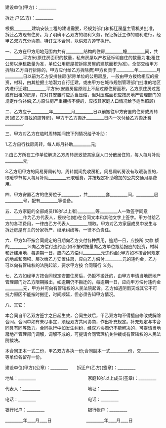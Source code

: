 
 


建设单位(甲方)：_________



拆迁
户(乙方)：_________


根据_________建筑安装工程的建设需要，经规划部门和拆迁房屋主管机关批准，拆迁乙方现有住房。为了明确甲乙双方的权利义务，保证拆迁工作的顺利进行，经甲乙双方充分协商，特订立本合同，以供双方遵守执行。


一、乙方在甲方用地范围内共有_________结构的住房_________幢_________间，共_________平方米(原住房面积的数量，私有房屋以产权证标明自住的数量为准;租住公房以承租数量为准，单位公用房屋按拆除房屋的建筑面积为准)，全部交给甲方拆除(乙方自行拆除的，甲方应付给乙方拆除费)甲方负责于_________年_________月_________日以前为乙方安排住房(拆除单位的公用房屋，一般由甲方拨给相应的投资，材料，由其挖掘土地潜力自行迁建，或由甲方在城市规划管理部门批准的地区内进行迁建)_________平方米(安置房屋原则上不超过原住房面积，乙方原住房过宽或有出租的房屋，在对其安置时应适当压缩，但对压缩面积应按房地产管理部门的规定作价补偿;乙方原住房严重拥挤不便的，应按其家庭人口情况给予适当照顾)


二、乙方应于_________年_________月_________日以前搬往甲方安置的住房或周转房(或乙方自找的周转房)，甲方于乙方搬迁_________日内一次付给乙方搬迁费_________.


三、甲方对乙方在临时周转期间按下列情况给予补助：


1.乙方自行找房周转，每人每月补助_________元;


2.由乙方所在工作单位解决乙方周转房致使其家庭人口分散居住的，每人每月补助_________元;


3.乙方用甲方的简易房周转的，周转期间免收房租。简易周转房没有取暖装置的，取暖季节每人每月补助_________元取暖费，并按规定补助增加的公共交通月票费用。


四、甲方安置乙方的住房位于_________，共_________套_________间，_________层_________号，配有_________等设备。


五、乙方家庭的全部成员(18岁以上者)_________等_________人一致签字同意_________作为乙方代表人，授权他(她)在合同文本和其他文字上签字。甲方付给乙方的各项费用，一律由乙方代表人_________领取。甲方对乙方家庭成员中发生与拆迁房屋有关的分家析产、继承纠纷等，一律不负责任。


六、甲方如不按合同规定的日期向乙方交付各种费用，逾期一日，应按所
欠款
额的_________%向乙方偿付违约金(如不按时按量向乙方单位拨给报应的投资，材料和迁建用地，每逾期一日，应向乙方偿付_________元违约金);甲方如不按合同规定的地点和面积、层次给乙方安置住房，应向乙方偿付_________元的违约金，乙方可以向有管辖权的法院起诉，要求甲方按
合同履行
义务。


七、乙方如经甲方按合同规定安置住房后，仍拒不搬迁的，由甲方申请当地房地产管理部门对乙方限期搬出，如逾期仍不搬迁的，每逾期一日，应向甲方偿付违约金 _________元，甲方并可向有管辖权的人民法院起诉。乙方如遇阴雨天或其它不可抗力原因不能按时搬迁，时间顺延，但必须告知甲方情况。


八、其它：


本合同自甲乙双方签字之日起生效，合同生效后，甲乙双方均不得擅自修改或解除合同。合同中如有未尽事宜，须经双方共同协商，作出补充规定。补充规定与本合同具有同等效力。合同执行中如发生纠纷，经双方协商仍不能解决的，可提请当地房地产管理部门调解，调解不成的，可提请合同管理机关仲裁或有管辖权的人民法院裁决。


本合同正本一式二份，甲乙双方各执一份;合同副本一式_________份，交_________等单位各留存一份。


建设单位(甲方)(公章)：_________　　拆迁户(乙方)(签章)：_________


地址：_________　　　　　　　　　　　　家庭18岁以上成员(签章)：_________


代表人：_________　　　　　　　　　　　地址：_________


电话：_________　　　　　　　　　　　　电话：_________


银行帐户：_________　　　　　　　　　　银行帐户：_________


_________年____月____日　　　　　　　　_________年____月____日
 


 

 
 
 
 
 
  


  
 

  


  


  
 
 
 
 

